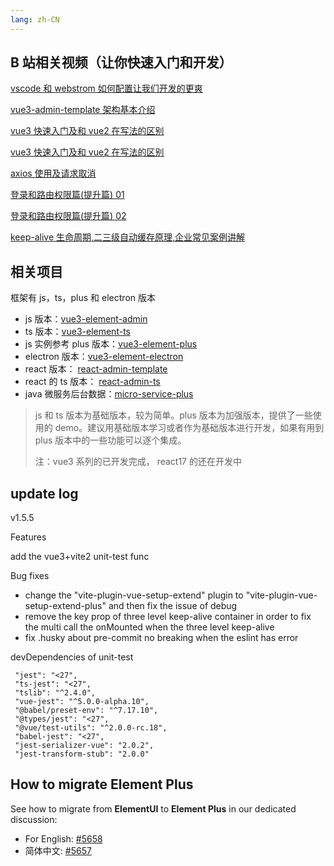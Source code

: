 ```yaml
---
lang: zh-CN
---
```


## B 站相关视频（让你快速入门和开发）

[vscode 和 webstrom 如何配置让我们开发的更爽](https://www.bilibili.com/video/BV1TT4y197g1/)

[vue3-admin-template 架构基本介绍](https://www.bilibili.com/video/BV1F5411Z7Ag/)

[vue3 快速入门及和 vue2 在写法的区别](https://www.bilibili.com/video/BV1WS4y1r74W/)

[vue3 快速入门及和 vue2 在写法的区别](https://www.bilibili.com/video/BV1WS4y1r74W/)

[axios 使用及请求取消](https://www.bilibili.com/video/BV1oT4y1m7kE/)

[登录和路由权限篇(提升篇) 01](https://www.bilibili.com/video/BV1pZ4y1z7Uv/)

[登录和路由权限篇(提升篇) 02](https://www.bilibili.com/video/BV1M34y187DH/)

[keep-alive 生命周期,二三级自动缓存原理,企业常见案例讲解](https://www.bilibili.com/video/BV1244y1K7oK/)

## 相关项目

框架有 js，ts，plus 和 electron 版本

- js 版本：[vue3-element-admin](https://github.com/jzfai/vue3-admin-template.git)
- ts 版本：[vue3-element-ts](https://github.com/jzfai/vue3-admin-ts.git)
- js 实例参考 plus 版本：[vue3-element-plus](https://github.com/jzfai/vue3-admin-plus.git)
- electron 版本：[vue3-element-electron](https://github.com/jzfai/vue3-admin-electron.git)
- react 版本： [react-admin-template](https://github.com/jzfai/react-admin-template.git)
- react 的 ts 版本： [react-admin-ts](https://github.com/jzfai/react-admin-ts.git)
- java 微服务后台数据：[micro-service-plus](https://github.com/jzfai/micro-service-plus)

> js 和 ts 版本为基础版本，较为简单。plus 版本为加强版本，提供了一些使用的 demo。建议用基础版本学习或者作为基础版本进行开发，如果有用到 plus 版本中的一些功能可以逐个集成。
>
> 注：vue3 系列的已开发完成， react17 的还在开发中

## update log

v1.5.5

Features

add the vue3+vite2 unit-test func

Bug fixes

- change the "vite-plugin-vue-setup-extend" plugin to "vite-plugin-vue-setup-extend-plus" and then fix the issue of debug
- remove the key prop of three level keep-alive container in order to fix the multi call the onMounted when the three level keep-alive
- fix .husky about pre-commit no breaking when the eslint has error

devDependencies of unit-test

```shell
 "jest": "<27",
 "ts-jest": "<27",
 "tslib": "^2.4.0",
 "vue-jest": "^5.0.0-alpha.10",
 "@babel/preset-env": "^7.17.10",
 "@types/jest": "<27",
 "@vue/test-utils": "^2.0.0-rc.18",
 "babel-jest": "<27",
 "jest-serializer-vue": "2.0.2",
 "jest-transform-stub": "2.0.0"
```

## How to migrate **Element Plus**

See how to migrate from **ElementUI** to **Element Plus** in our dedicated discussion:

- For English: [#5658](https://github.com/element-plus/element-plus/discussions/5658)
- 简体中文: [#5657](https://github.com/element-plus/element-plus/discussions/5657)
